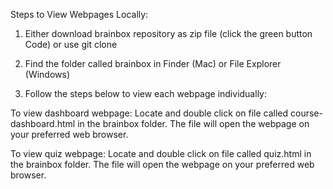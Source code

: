 Steps to View Webpages Locally:

1) Either download brainbox repository as zip file (click the green button Code) or use git clone
2) Find the folder called brainbox in Finder (Mac) or File Explorer (Windows)

3) Follow the steps below to view each webpage individually:
   
To view dashboard webpage:
Locate and double click on file called course-dashboard.html in the brainbox folder. The file will open the webpage on your preferred web browser.

To view quiz webpage:
Locate and double click on file called quiz.html in the brainbox folder. The file will open the webpage on your preferred web browser.
